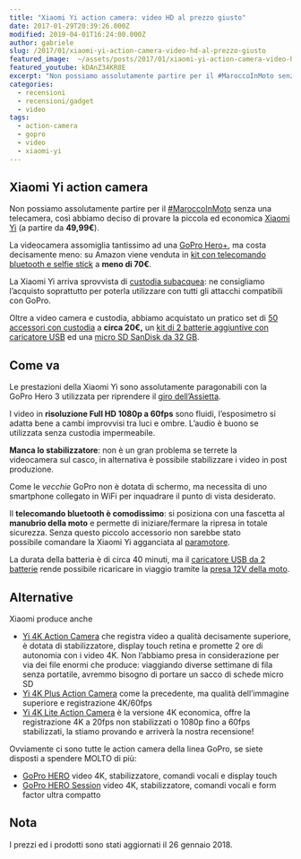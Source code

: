 ```yaml
---
title: "Xiaomi Yi action camera: video HD al prezzo giusto"
date: 2017-01-29T20:39:26.000Z
modified: 2019-04-01T16:24:00.000Z
author: gabriele
slug: /2017/01/xiaomi-yi-action-camera-video-hd-al-prezzo-giusto
featured_image:  ~/assets/posts/2017/01/xiaomi-yi-action-camera-video-hd-al-prezzo-giusto/featured_image.jpg
featured_youtube: kDAnZ34KR8E
excerpt: "Non possiamo assolutamente partire per il #MaroccoInMoto senza una telecamera, così abbiamo deciso di provare la piccola ed economica Xiaomi Yi"
categories:
  - recensioni
  - recensioni/gadget
  - video
tags:
  - action-camera
  - gopro
  - video
  - xiaomi-yi
---
```


## Xiaomi Yi action camera

Non possiamo assolutamente partire per il [#MaroccoInMoto](https://twitter.com/hashtag/maroccoinmoto) senza una telecamera, così abbiamo deciso di provare la piccola ed economica [Xiaomi Yi](http://amzn.to/2kh42WO) (a partire da **49,99€**).

La videocamera assomiglia tantissimo ad una [GoPro Hero+](http://amzn.to/2kCM12S), ma costa decisamente meno: su Amazon viene venduta in [kit con telecomando bluetooth e selfie stick](http://amzn.to/2kCGmcM) a **meno di 70€**.

La Xiaomi Yi arriva sprovvista di [custodia subacquea](http://amzn.to/2jGKhqE): ne consigliamo l’acquisto soprattutto per poterla utilizzare con tutti gli attacchi compatibili con GoPro.

Oltre a video camera e custodia, abbiamo acquistato un pratico set di [50 accessori con custodia](http://amzn.to/2kCNE0d) a **circa 20€,** un [kit di 2 batterie aggiuntive con caricatore USB](http://amzn.to/2jkl7Q3) ed una [micro SD SanDisk da 32 GB](http://amzn.to/2k6KORq).

## Come va

Le prestazioni della Xiaomi Yi sono assolutamente paragonabili con la GoPro Hero 3 utilizzata per riprendere il [giro dell’Assietta](/2016/10/strada-assietta-video/).

I video in **risoluzione Full HD 1080p a 60fps** sono fluidi, l’esposimetro si adatta bene a cambi improvvisi tra luci e ombre. L’audio è buono se utilizzata senza custodia impermeabile.

**Manca lo stabilizzatore**: non è un gran problema se terrete la videocamera sul casco, in alternativa è possibile stabilizzare i video in post produzione.

Come le *vecchie* GoPro non è dotata di schermo, ma necessita di uno smartphone collegato in WiFi per inquadrare il punto di vista desiderato.

Il **telecomando bluetooth è comodissimo**: si posiziona con una fascetta al **manubrio della moto** e permette di iniziare/fermare la ripresa in totale sicurezza. Senza questo piccolo accessorio non sarebbe stato possibile comandare la Xiaomi Yi agganciata al [paramotore](/2016/09/paramotore-tubolare-heed-bmw-r-1200-gs/).

La durata della batteria è di circa 40 minuti, ma il [caricatore USB da 2 batterie](http://amzn.to/2jkl7Q3) rende possibile ricaricare in viaggio tramite la [presa 12V della moto](http://amzn.to/2kCX6Rh).

## Alternative

Xiaomi produce anche

- [Yi 4K Action Camera](http://amzn.to/2nexmNn) che registra video a qualità decisamente superiore, è dotata di stabilizzatore, display touch retina e promette 2 ore di autonomia con i video 4K. Non l’abbiamo presa in considerazione per via dei file enormi che produce: viaggiando diverse settimane di fila senza portatile, avremmo bisogno di portare un sacco di schede micro SD
- [Yi 4K Plus Action Camera](http://amzn.to/2Eaj3Bm) come la precedente, ma qualità dell’immagine superiore e registrazione 4K/60fps
- [Yi 4K Lite Action Camera](http://amzn.to/2DFJEtf) è la versione 4K economica, offre la registrazione 4K a 20fps non stabilizzati o 1080p fino a 60fps stabilizzati, la stiamo provando e arriverà la nostra recensione!

Ovviamente ci sono tutte le action camera della linea GoPro, se siete disposti a spendere MOLTO di più:

- [GoPro HERO](https://amzn.to/2FO4ZzP) video 4K, stabilizzatore, comandi vocali e display touch
- [GoPro HERO Session](https://amzn.to/2UhSrsM) video 4K, stabilizzatore, comandi vocali e form factor ultra compatto

## Nota

I prezzi ed i prodotti sono stati aggiornati il 26 gennaio 2018.
